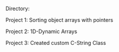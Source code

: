 Directory:

Project 1: Sorting object arrays with pointers

Project 2: 1D-Dynamic Arrays 

Project 3: Created custom C-String Class


